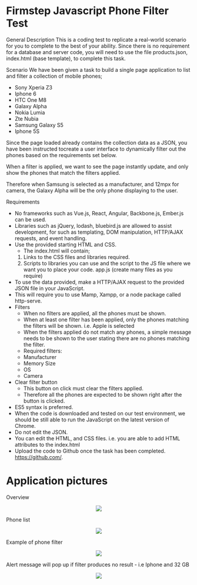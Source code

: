 # Firmstep Javascript Phone Filter Test

General Description
This is a coding test to replicate a real-world scenario for you to complete to the best of your ability.
Since there is no requirement for a database and server code, you will need to use the file
products.json, index.html (base template), to complete this task.

Scenario
We have been given a task to build a single page application to list and filter a collection of mobile phones;
- Sony Xperia Z3
- Iphone 6
- HTC One M8
- Galaxy Alpha
- Nokia Lumia
- Zte Nubia
- Samsung Galaxy S5
- Iphone 5S

Since the page loaded already contains the collection data as a JSON, you have been instructed tocreate a user interface to dynamically filter out the phones based on the requirements set below.

When a filter is applied, we want to see the page instantly update, and only show the phones that match the filters applied.

Therefore when Samsung is selected as a manufacturer, and 12mpx for camera, the Galaxy Alpha will be the only phone displaying to the user.

Requirements
- No frameworks such as Vue.js, React, Angular, Backbone.js, Ember.js can be used.
- Libraries such as jQuery, lodash, bluebird.js are allowed to assist development, for such as templating, DOM manipulation, HTTP/AJAX requests, and event handling.
- Use the provided starting HTML and CSS.
	- The index.html will contain;
	1. Links to the CSS files and libraries required.
	2. Scripts to libraries you can use and the script to the JS file where we want you to place your code. app.js (create many files as you require)
- To use the data provided, make a HTTP/AJAX request to the provided JSON file in your JavaScript.
- This will require you to use Mamp, Xampp, or a node package called http-serve.
- Filters
	- When no filters are applied, all the phones must be shown.
	- When at least one filter has been applied, only the phones matching the filters will be shown. i.e. Apple is selected
	- When the filters applied do not match any phones, a simple message needs to be shown to the user stating there are no phones matching the filter.
	- Required filters:
	- Manufacturer
	- Memory Size
	- OS
	- Camera
- Clear filter button
	- This button on click must clear the filters applied.
	- Therefore all the phones are expected to be shown right after the button is clicked.
- ES5 syntax is preferred.
- When the code is downloaded and tested on our test environment, we should be still able to run the JavaScript on the latest version of Chrome.
- Do not edit the JSON.
- You can edit the HTML, and CSS files. i.e. you are able to add HTML attributes to the index.html
- Upload the code to Github once the task has been completed. https://github.com/.

# Application pictures

Overview 
<p align="center"><img src="https://image.ibb.co/hhynuG/firmstep1.jpg"></p>

Phone list
<p align="center"><img src="https://image.ibb.co/de58ZG/firmstep2.jpg"></p>

Example of phone filter
<p align="center"><img src="https://image.ibb.co/dfFaEG/firmstep3.jpg"></p>

Alert message will pop up if filter produces no result - i.e Iphone and 32 GB
<p align="center"><img src="https://image.ibb.co/fJWt1w/firmstep4.jpg"></p>



